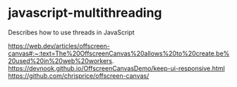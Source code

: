 # javascript-multithreading
Describes how to use threads in JavaScript


https://web.dev/articles/offscreen-canvas#:~:text=The%20OffscreenCanvas%20allows%20to%20create,be%20used%20in%20web%20workers.
https://devnook.github.io/OffscreenCanvasDemo/keep-ui-responsive.html
https://github.com/chrisprice/offscreen-canvas/
